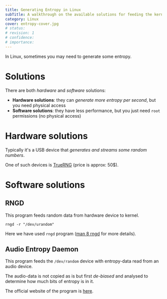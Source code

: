 ```yaml
---
title: Generating Entropy in Linux
subTitle: A walkthrough on the available solutions for feeding the kernel with some entropy
category: Linux
cover: entropy-cover.jpg
# status:
# revision: 1
# confidence:
# importance:
---
```


In Linux, sometimes you may need to generate some entropy.

# Solutions

There are both *hardware* and *software* solutions:

- **Hardware solutions**: they can *generate more entropy per second*, but you need physical access
- **Software solutions**: they have less performance, but you just need `root` permissions (no physical access)

# Hardware solutions

Typically it's a USB device that *generates and streams some random numbers*.

One of such devices is [TrueRNG](http://ubld.it/products/truerng-hardware-random-number-generator) (price is approx: 50$).

# Software solutions

## RNGD

This program feeds random data from hardware device to kernel.

    rngd -r "/dev/urandom"

Here we have used `rngd` program ([man 8 rngd](http://linux.die.net/man/8/rngd) for more details).

## Audio Entropy Daemon

This program feeds the `/dev/random` device with entropy-data read from an audio device.

The audio-data is not copied as is but first *de-biased* and analysed to determine how much bits of entropy is in it.

The official website of the program is [here](https://www.vanheusden.com/aed).
